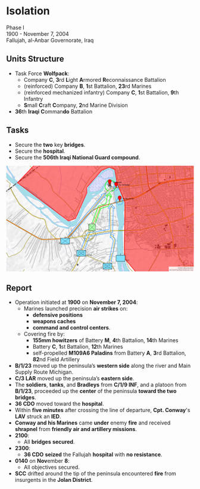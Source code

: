# Isolation
Phase I \
1900 - November 7, 2004 \
Fallujah, al-Anbar Governorate, Iraq

## Units Structure
- Task Force **Wolfpack**:
    - Company **C**, **3**rd **L**ight **A**rmored **R**econnaissance Battalion
    - (reinforced) Company **B**, **1**st Battalion, **23**rd Marines
    - (reinforced mechanized infantry) Company **C**, **1**st Battalion, **9**th Infantry
    - **S**mall **C**raft **C**ompany, **2**nd Marine Division
- **36**th **Iraqi** **C**omman**do** Battalion

## Tasks
- Secure the **two** key **bridges**.
- Secure the **hospital**.
- Secure the **506th Iraqi National Guard compound**.

![](./Images/P1_Isolation_31162157ZOct25.png)

## Report
- Operation initiated at **1900** on **November 7, 2004**:
    - Marines launched precision **air strikes** on:
        - **defensive positions**
        - **weapons caches**
        - **command and control centers**.
    - Covering fire by:
        - **155mm howitzers** of Battery **M**, **4**th Battalion, **14**th Marines
        - Battery **C**, **1**st Battalion, **12**th Marines
        - self-propelled **M109A6 Paladins** from Battery **A**, **3**rd Battalion, **82**nd Field Artillery
- **B/1/23** moved up the peninsula’s **western side** along the river and Main Supply Route Michigan.
- **C/3 LAR** moved up the peninsula’s **eastern side**.
- The **soldiers**, **tanks**, and **Bradleys** from **C/1/9 INF**, and a platoon from **B/1/23**, proceeded up the **center** of the peninsula **toward the two bridges**.
- **36 CDO** moved toward the **hospital**.
- Within **five minutes** after crossing the line of departure, **Cpt. Conway**'s **LAV** struck an **IED**.
- **Conway and his Marines** came **under** enemy **fire** and received **shrapnel** from **friendly air and artillery missions**.
- **2100**:
    - All **bridges** **secured**.
- **2300**:
    - **36 CDO** **seized** the Fallujah **hospital** with **no resistance**.
- **0140** on **Nov**ember **8**:
    - All objectives secured.
- **SCC** drifted around the tip of the peninsula encountered **fire** from insurgents in the **Jolan District**.
